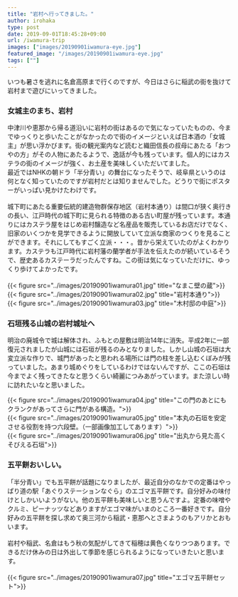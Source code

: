 ```yaml
---
title: "岩村へ行ってきました。"
author: irohaka
type: post
date: 2019-09-01T18:45:28+09:00
url: /iwamura-trip
images: ["images/20190901iwamura-eye.jpg"]
featured_image: "/images/20190901iwamura-eye.jpg"
tags: [""]
---
```


いつも暑さを逃れに名倉高原まで行くのですが、今日はさらに稲武の街を抜けて岩村まで遊びにいってきました。
<!--more-->

### 女城主のまち、岩村
中津川や恵那から帰る道沿いに岩村の街はあるので気になっていたものの、今までゆっくりと歩いたことがなかったので街のイメージといえば日本酒の「女城主」が思い浮かびます。街の観光案内など読むと織田信長の叔母にあたる「おつやの方」がその人物にあたるようで、逸話が今も残っています。個人的にはカステラの街のイメージが強く、お土産を美味しくいただいてました。  
最近ではNHKの朝ドラ「半分青い」の舞台になったそうで、岐阜県というのは何となく知っていたのですが岩村だとは知りませんでした。どうりで街にポスターがいっぱい見かけたわけです。  
<br>
城下町にあたる重要伝統的建造物群保存地区（岩村本通り）は間口が狭く奥行きの長い、江戸時代の城下町に見られる特徴のある古い町屋が残っています。本通りにはカステラ屋をはじめ岩村醸造など名産品を販売しているお店だけでなく、旧家のいくつかを見学できるように開放していて立派な商家のつくりを見ることができます。それにしてもすごく立派・・・。昔から栄えていたのがよくわかります。カステラも江戸時代に岩村藩の蘭学者が手法を伝えたのが続いているそうで、歴史あるカステーラだったんですね。この街は気になっていただけに、ゆっくり歩けてよかったです。  
<br>
{{< figure src="../images/20190901iwamura01.jpg" title="なまこ壁の蔵">}} 
<br>
{{< figure src="../images/20190901iwamura02.jpg" title="岩村本通り">}} 
<br>
{{< figure src="../images/20190901iwamura03.jpg" title="木村邸の中庭">}} 
<br>

### 石垣残る山城の岩村城址へ
明治の廃城令で城は解体され、ふもとの屋敷は明治14年に消失。平成2年に一部復元されましたが山城には石垣が残るのみとなりました。しかし山城の石垣は大変立派な作りで、城門があったと思われる場所には門の柱を差し込むくぼみが残っていました。あまり城めぐりをしているわけではないんですが、ここの石垣は今までよく残ってきたなと思うくらい綺麗につみあがっています。また涼しい時に訪れたいなと思いました。

{{< figure src="../images/20190901iwamura04.jpg" title="この門のあとにもクランクがあってさらに門がある構造。">}} 
<br>
{{< figure src="../images/20190901iwamura05.jpg" title="本丸の石垣を安定させる役割を持つ六段壁。（一部画像加工してあります）">}} 
<br>
{{< figure src="../images/20190901iwamura06.jpg" title="出丸から見た高くそびえる石垣">}} 
<br>

### 五平餅おいしい。
「半分青い」でも五平餅が話題になりましたが、最近自分のなかでの定番はやっぱり道の駅「あぐりステーションなぐら」のエゴマ五平餅です。自分好みの味付けとしかいいようがない。他の五平餅も美味しいと思うんですよ。定番の味噌やクルミ、ピーナッツなどありますがエゴマ味がいまのところ一番好きです。自分好みの五平餅を探し求めて奥三河から稲武・恵那へとさまようのもアリかとおもいます。  
<br>
岩村や稲武、名倉はもう秋の気配がしてきて稲穂は黄色くなりつつあります。できるだけ休みの日は外出して季節を感じられるようになっていきたいと思います。  
<br>
{{< figure src="../images/20190901iwamura07.jpg" title="エゴマ五平餅セット">}} 